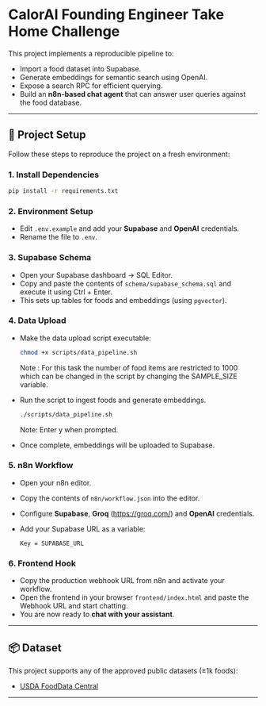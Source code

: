 # CalorAI Founding Engineer Take Home Challenge

This project implements a reproducible pipeline to:

* Import a food dataset into Supabase.
* Generate embeddings for semantic search using OpenAI.
* Expose a search RPC for efficient querying.
* Build an **n8n-based chat agent** that can answer user queries against the food database.

---

## 🚀 Project Setup

Follow these steps to reproduce the project on a fresh environment:

### 1. Install Dependencies

```bash
pip install -r requirements.txt
```

### 2. Environment Setup

* Edit `.env.example` and add your **Supabase** and **OpenAI** credentials.
* Rename the file to `.env`.

### 3. Supabase Schema

* Open your Supabase dashboard → SQL Editor.
* Copy and paste the contents of `schema/supabase_schema.sql` and execute it using Ctrl + Enter.
* This sets up tables for foods and embeddings (using `pgvector`).

### 4. Data Upload

* Make the data upload script executable:

  ```bash
  chmod +x scripts/data_pipeline.sh
  ```
  Note : For this task the number of food items are restricted to 1000 which can be changed in the script by changing the SAMPLE_SIZE variable.
* Run the script to ingest foods and generate embeddings.
  ```bash
  ./scripts/data_pipeline.sh
  ```
  Note: Enter y when prompted.
* Once complete, embeddings will be uploaded to Supabase.



### 5. n8n Workflow

* Open your n8n editor.
* Copy the contents of `n8n/workflow.json` into the editor.
* Configure **Supabase**, **Groq** (https://groq.com/) and **OpenAI** credentials.
* Add your Supabase URL as a variable:

  ```
  Key = SUPABASE_URL
  ```

### 6. Frontend Hook

* Copy the production webhook URL from n8n and activate your workflow.
* Open the frontend in your browser `frontend/index.html` and paste the Webhook URL and start chatting.
* You are now ready to **chat with your assistant**.

---

## 📦 Dataset

This project supports any of the approved public datasets (≥1k foods):

* [USDA FoodData Central](https://fdc.nal.usda.gov/download-datasets.html)

---
